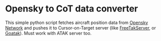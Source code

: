 # Opensky to CoT data converter

This simple python script fetches aircraft position data from [Opensky Network](https://opensky-network.org/)
and pushes it to Cursor-on-Target server (like [FreeTakServer](https://github.com/FreeTAKTeam/FreeTakServer), or
[Goatak](https://github.com/kdudkov/goatak)). Must work with ATAK server too.


